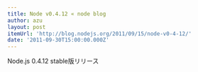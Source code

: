 ```yaml
---
title: Node v0.4.12 « node blog
author: azu
layout: post
itemUrl: 'http://blog.nodejs.org/2011/09/15/node-v0-4-12/'
date: '2011-09-30T15:00:00.000Z'
---
```

Node.js 0.4.12 stable版リリース
